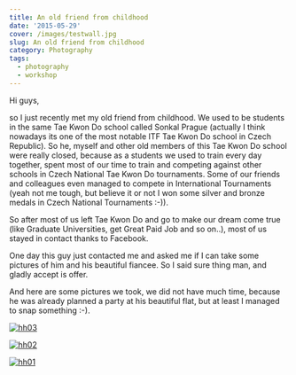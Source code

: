 ```yaml
---
title: An old friend from childhood
date: '2015-05-29'
cover: /images/testwall.jpg
slug: An old friend from childhood
category: Photography
tags:
  - photography
  - workshop
---
```


Hi guys,

so I just recently met my old friend from childhood. We used to be students in the same Tae Kwon Do school called Sonkal Prague (actually I think nowadays its one of the most notable ITF Tae Kwon Do school in Czech Republic). So he, myself and other old members of this Tae Kwon Do school were really closed, because as a students we used to train every day together, spent most of our time to train and competing against other schools in Czech National Tae Kwon Do tournaments. Some of our friends and colleagues even managed to compete in International Tournaments (yeah not me tough, but believe it or not I won some silver and bronze medals in Czech National Tournaments :-)).

So after most of us left Tae Kwon Do and go to make our dream come true (like Graduate Universities, get Great Paid Job and so on..), most of us stayed in contact thanks to Facebook.

One day this guy just contacted me and asked me if I can take some pictures of him and his beautiful fiancee. So I said sure thing man, and gladly accept is offer.

And here are some pictures we took, we did not have much time, because he was already planned a party at his beautiful flat, but at least I managed to snap something :-).

[![hh03](images/DSC00764-1024x683.jpg)](http://haihanguyen.eu/wp-content/uploads/2015/05/DSC00764.jpg)

[![hh02](images/DSC00776-1024x683.jpg)](http://haihanguyen.eu/wp-content/uploads/2015/05/DSC00776.jpg)

[![hh01](images/DSC00774-1024x683.jpg)](http://haihanguyen.eu/wp-content/uploads/2015/05/DSC00774.jpg)
